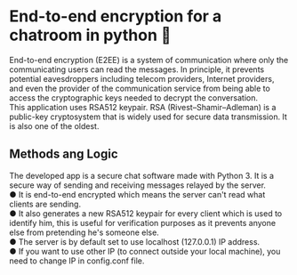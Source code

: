 # End-to-end encryption for a chatroom in python 📳
End-to-end encryption (E2EE) is a system of communication where only the
communicating users can read the messages. In principle, it prevents potential
eavesdroppers including telecom providers, Internet providers, and even the provider
of the communication service from being able to access the cryptographic keys
needed to decrypt the conversation.
<br>
This application uses RSA512 keypair. RSA (Rivest–Shamir–Adleman) is a
public-key cryptosystem that is widely used for secure data transmission. It is also one
of the oldest.

## Methods ang Logic
The developed app is a secure chat software made with Python 3. It is a secure
way of sending and receiving messages relayed by the server.
<br>
● It is end-to-end encrypted which means the server can't read what clients are
sending.
<br>
● It also generates a new RSA512 keypair for every client which is used to
identify him, this is useful for verification purposes as it prevents anyone else
from pretending he's someone else.
<br>
● The server is by default set to use localhost (127.0.0.1) IP address.
<br>
● If you want to use other IP (to connect outside your local machine), you need to
change IP in config.conf file.
